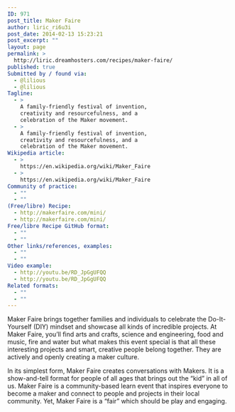 ```yaml
---
ID: 971
post_title: Maker Faire
author: liric_ri6u3i
post_date: 2014-02-13 15:23:21
post_excerpt: ""
layout: page
permalink: >
  http://liric.dreamhosters.com/recipes/maker-faire/
published: true
Submitted by / found via:
  - @lilious
  - @lilious
Tagline:
  - >
    A family-friendly festival of invention,
    creativity and resourcefulness, and a
    celebration of the Maker movement.
  - >
    A family-friendly festival of invention,
    creativity and resourcefulness, and a
    celebration of the Maker movement.
Wikipedia article:
  - >
    https://en.wikipedia.org/wiki/Maker_Faire
  - >
    https://en.wikipedia.org/wiki/Maker_Faire
Community of practice:
  - ""
  - ""
(Free/libre) Recipe:
  - http://makerfaire.com/mini/
  - http://makerfaire.com/mini/
Free/libre Recipe GitHub format:
  - ""
  - ""
Other links/references, examples:
  - ""
  - ""
Video example:
  - http://youtu.be/RD_JpGgUFQQ
  - http://youtu.be/RD_JpGgUFQQ
Related formats:
  - ""
  - ""
---
```

Maker Faire brings together families and individuals to celebrate the Do-It-Yourself (DIY) mindset and showcase all kinds of incredible projects. At Maker Faire, you’ll find arts and crafts, science and engineering, food and music, fire and water but what makes this event special is that all these interesting projects and smart, creative people belong together. They are actively and openly creating a maker culture.

In its simplest form, Maker Faire creates conversations with Makers. It is a show-and-tell format for people of all ages that brings out the “kid” in all of us. Maker Faire is a community-based learn event that inspires everyone to become a maker and connect to people and projects in their local community. Yet, Maker Faire is a “fair” which should be play and engaging.